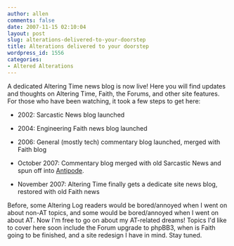 ```yaml
---
author: allen
comments: false
date: 2007-11-15 02:10:04
layout: post
slug: alterations-delivered-to-your-doorstep
title: Alterations delivered to your doorstep
wordpress_id: 1556
categories:
- Altered Alterations
---
```


A dedicated Altering Time news blog is now live! Here you will find updates and thoughts on Altering Time, Faith, the Forums, and other site features. For those who have been watching, it took a few steps to get here:



	
  * 2002: Sarcastic News blog launched

	
  * 2004: Engineering Faith news blog launched

	
  * 2006: General (mostly tech) commentary blog launched, merged with Faith blog

	
  * October 2007: Commentary blog merged with old Sarcastic News and spun off into [Antipode](http://www.antipode.ca/).

	
  * November 2007: Altering Time finally gets a dedicate site news blog, restored with old Faith news


Before, some Altering Log readers would be bored/annoyed when I went on about non-AT topics, and some would be bored/annoyed when I went on about AT. Now I'm free to go on about my AT-related dreams! Topics I'd like to cover here soon include the Forum upgrade to phpBB3, when is Faith going to be finished, and a site redesign I have in mind. Stay tuned.
